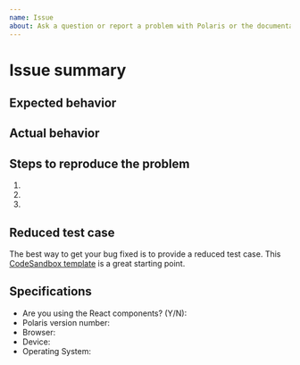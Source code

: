 ```yaml
---
name: Issue
about: Ask a question or report a problem with Polaris or the documentation
---
```


<!-- For feature requests, please use the following template: https://github.com/Shopify/polaris-react/issues/new?template=FEATURE_REQUEST.md -->

# Issue summary

<!--
Write a short description of the issue here ↓
-->


## Expected behavior

<!--
What do you think should happen?
-->


## Actual behavior

<!--
What actually happens?

Tip: include an error message (in a `<details></details>` tag) if your issue is related to an error while running Polaris.
-->


## Steps to reproduce the problem

1.
1.
1.

## Reduced test case

The best way to get your bug fixed is to provide a reduced test case. This [CodeSandbox template](https://codesandbox.io/s/q82mlq0m26) is a great starting point.

## Specifications

- Are you using the React components? (Y/N):
- Polaris version number:
- Browser:
- Device:
- Operating System:
